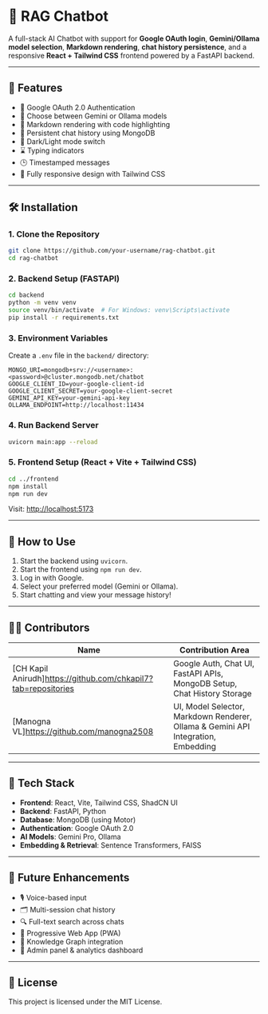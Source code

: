
# 🤖 RAG Chatbot

A full-stack AI Chatbot with support for **Google OAuth login**, **Gemini/Ollama model selection**, **Markdown rendering**, **chat history persistence**, and a responsive **React + Tailwind CSS** frontend powered by a FastAPI backend.

---

## 🚀 Features

- 🔐 Google OAuth 2.0 Authentication
- 🧠 Choose between Gemini or Ollama models
- 📝 Markdown rendering with code highlighting
- 💾 Persistent chat history using MongoDB
- 🌙 Dark/Light mode switch
- ⌛ Typing indicators
- 🕒 Timestamped messages
- 📱 Fully responsive design with Tailwind CSS

---

## 🛠️ Installation

### 1. Clone the Repository

```bash
git clone https://github.com/your-username/rag-chatbot.git
cd rag-chatbot
```

### 2. Backend Setup (FASTAPI)

```bash
cd backend
python -m venv venv
source venv/bin/activate  # For Windows: venv\Scripts\activate
pip install -r requirements.txt
```

### 3. Environment Variables

Create a `.env` file in the `backend/` directory:

```env
MONGO_URI=mongodb+srv://<username>:<password>@cluster.mongodb.net/chatbot
GOOGLE_CLIENT_ID=your-google-client-id
GOOGLE_CLIENT_SECRET=your-google-client-secret
GEMINI_API_KEY=your-gemini-api-key
OLLAMA_ENDPOINT=http://localhost:11434
```

### 4. Run Backend Server

```bash
uvicorn main:app --reload
```

### 5. Frontend Setup (React + Vite + Tailwind CSS)

```bash
cd ../frontend
npm install
npm run dev
```

Visit: [http://localhost:5173](http://localhost:5173)

---

## 🧪 How to Use

1. Start the backend using `uvicorn`.
2. Start the frontend using `npm run dev`.
3. Log in with Google.
4. Select your preferred model (Gemini or Ollama).
5. Start chatting and view your message history!

---

## 🧑‍💻 Contributors

| Name            | Contribution Area                          |
|-----------------|--------------------------------------------|
| [CH Kapil Anirudh]https://github.com/chkapil7?tab=repositories    | Google Auth, Chat UI, FastAPI APIs, MongoDB Setup, Chat History Storage         |
| [Manogna VL]https://github.com/manogna2508             |  UI, Model Selector, Markdown Renderer, Ollama & Gemini API Integration, Embedding      |

---

## 🧱 Tech Stack

- **Frontend**: React, Vite, Tailwind CSS, ShadCN UI
- **Backend**: FastAPI, Python
- **Database**: MongoDB (using Motor)
- **Authentication**: Google OAuth 2.0
- **AI Models**: Gemini Pro, Ollama
- **Embedding & Retrieval**: Sentence Transformers, FAISS

---

## 🔮 Future Enhancements

- 🎙️ Voice-based input
- 🗂️ Multi-session chat history
- 🔍 Full-text search across chats
- 📱 Progressive Web App (PWA)
- 🧠 Knowledge Graph integration
- 🧾 Admin panel & analytics dashboard

---

## 📄 License

This project is licensed under the MIT License.
